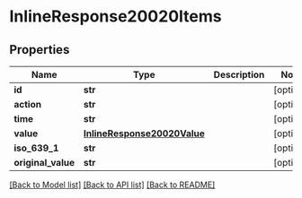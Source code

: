 # InlineResponse20020Items

## Properties
Name | Type | Description | Notes
------------ | ------------- | ------------- | -------------
**id** | **str** |  | [optional] 
**action** | **str** |  | [optional] 
**time** | **str** |  | [optional] 
**value** | [**InlineResponse20020Value**](InlineResponse20020Value.md) |  | [optional] 
**iso_639_1** | **str** |  | [optional] 
**original_value** | **str** |  | [optional] 

[[Back to Model list]](../README.md#documentation-for-models) [[Back to API list]](../README.md#documentation-for-api-endpoints) [[Back to README]](../README.md)

